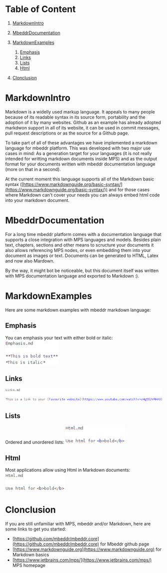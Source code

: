 # Table of Content
1. [MarkdownIntro](#sid3115371428123433755)
2. [MbeddrDocumentation](#sid3115371428123433781)
3. [MarkdownExamples](#sid3115371428123433794)
	1. [Emphasis](#sid4007147449076626372)
	2. [Links](#sid4007147449076626860)
	3. [Lists](#sid4007147449076627511)
	4. [Html](#sid4007147449076627979)

4. [Clonclusion](#sid4007147449076628794)

# MarkdownIntro<a name="sid3115371428123433755"></a>
Markdown is a widelly used markup language. It appeals to many people because of its readable syntax in its source form, portability and the adoption of it by many websites. Github as an example has already adopted markdwon support in all of its website, it can be used in commit messages, pull request descriptions or as the source for a Github page.

To take part of all of these advantages we have implemented a markdown language for mbeddr platform. This was developed with two major use cases in mind: As a generation target for your languages (it is not really intended for writting markdown documents inside MPS) and as the output format for your documents written with mbeddr documentation language (more on that in a second).

At the current moment this language supports all of the Markdown basic syntax ([https://www.markdownguide.org/basic-syntax/](https://www.markdownguide.org/basic-syntax/)) and for those cases where Markdown can't cover your needs you can always embed html code into your markdown document.
# MbeddrDocumentation<a name="sid3115371428123433781"></a>
For a long time mbeddr platform comes with a documentation language that supports a close integration with MPS languages and models. Besides plain text, chapters, sections and other means to scructure your documents it also allows referencing MPS nodes, or even embedding them into your document as images or text. Documents can be generated to HTML, Latex and now also Mardown.

By the way, it might bot be noticeable, but this document itself was written with MPS documentation language and exported to Markdown :).
# MarkdownExamples<a name="sid3115371428123433794"></a>
Here are some markdown examples with mbeddr markdown language:
## Emphasis<a name="sid4007147449076626372"></a>
You can emphasis your text with either bold or italic:
![](../../img/MarkdownDemo_Emphasis.png)<a name="sid4007147449076626376"></a>
## Links<a name="sid4007147449076626860"></a>
![](../../img/MarkdownDemo_Links.png)<a name="sid4007147449076626917"></a>
## Lists<a name="sid4007147449076627511"></a>
Ordered and unordered lists:
![](../../img/MarkdownDemo_Lists.png)<a name="sid4007147449076627512"></a>
## Html<a name="sid4007147449076627979"></a>
Most applications allow using Html in Markdown documents:
![](../../img/MarkdownDemo_Lists.png)<a name="sid4007147449076628433"></a>

# Clonclusion<a name="sid4007147449076628794"></a>
If you are still unfamiliar with MPS, mbeddr and/or Markdown, here are some links to get you started:
- [https://github.com/mbeddr/mbeddr.core](https://github.com/mbeddr/mbeddr.core) for Mbeddr github page
- [https://www.markdownguide.org](https://www.markdownguide.org) for Markdown basics
- [https://www.jetbrains.com/mps/](https://www.jetbrains.com/mps/) MPS homepage


